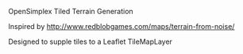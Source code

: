 OpenSimplex Tiled Terrain Generation

Inspired by http://www.redblobgames.com/maps/terrain-from-noise/

Designed to supple tiles to a Leaflet TileMapLayer
